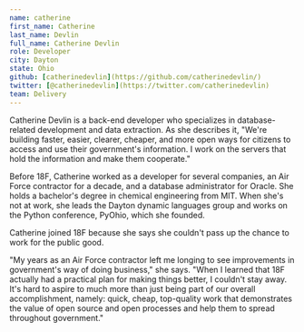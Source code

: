 ```yaml
---
name: catherine
first_name: Catherine
last_name: Devlin
full_name: Catherine Devlin
role: Developer
city: Dayton
state: Ohio
github: [catherinedevlin](https://github.com/catherinedevlin/)
twitter: [@catherinedevlin](https://twitter.com/catherinedevlin)
team: Delivery
---
```


Catherine Devlin is a back-end developer who specializes in database-related development and data extraction. As she describes it, "We're building faster, easier, clearer, cheaper, and more open ways for citizens to access and use their government's information. I work on the servers that hold the information and make them cooperate."

Before 18F, Catherine worked as a developer for several companies, an Air Force contractor for a decade, and a database administrator for Oracle. She holds a bachelor's degree in chemical engineering from MIT. When she's not at work, she leads the Dayton dynamic languages group and works on the Python conference, PyOhio, which she founded.

Catherine joined 18F because she says she couldn't pass up the chance to work for the public good. 

"My years as an Air Force contractor left me longing to see improvements in government's way of doing business," she says. "When I learned that 18F actually had a practical plan for making things better, I couldn't stay away. It's hard to aspire to much more than just being part of our overall accomplishment, namely: quick, cheap, top-quality work that demonstrates the value of open source and open processes and help them to spread throughout government."
